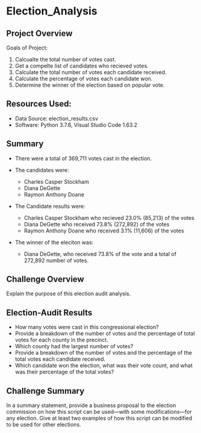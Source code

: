 # Election_Analysis

## Project Overview

Goals of Project:

1. Calcualte the total number of votes cast. 
2. Get a compelte list of candidates who recieved votes. 
3. Calculate the total number of votes each candidate received. 
4. Calculate the percentage of votes each candidate won. 
5. Determine the winner of the election based on popular vote. 

## Resources Used:

- Data Source: election_results.csv
- Software: Python 3.7.6, Visual Studio Code 1.63.2

## Summary
- There were a total of 369,711 votes cast in the election. 
- The candidates were:
    - Charles Casper Stockham
    - Diana DeGette
    - Raymon Anthony Doane

- The Candidate results were:
    - Charles Casper Stockham who recieved 23.0% (85,213) of the votes
    - Diana DeGette who received 73.8% (272,892) of the votes
    - Raymon Anthony Doane who received 3.1% (11,606) of the votes

- The winner of the eleciton was:
    - Diana DeGette, who received 73.8% of the vote and a total of 272,892 number of votes. 

## Challenge Overview

Explain the purpose of this election audit analysis.

## Election-Audit Results

-	How many votes were cast in this congressional election?
-	Provide a breakdown of the number of votes and the percentage of total votes for each county in the precinct.
-	Which county had the largest number of votes?
-	Provide a breakdown of the number of votes and the percentage of the total votes each candidate received.
-	Which candidate won the election, what was their vote count, and what was their percentage of the total votes?


## Challenge Summary

In a summary statement, provide a business proposal to the election commission on how this script can be used—with some modifications—for any election. Give at least two examples of how this script can be modified to be used for other elections.

